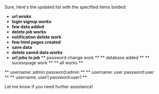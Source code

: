 Sure, here's the updated list with the specified items bolded:

- **url wroks**
- **login signup works**
- **few data added**
- **delete job works**
- **notification delete work**
- **few html pages created**
- **save data**
- **delete saved data works**
- **url jobs to job**
**  password change work  **
**  database added   **
**  sucesspage work   **
**  all works  **

** username: admin  password:admin **
** username: user  password:user **
** username: user1  password:user1 **


Let me know if you need further assistance!
